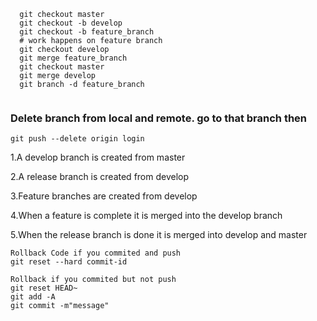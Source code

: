 
  ```
    git checkout master
    git checkout -b develop
    git checkout -b feature_branch
    # work happens on feature branch
    git checkout develop
    git merge feature_branch
    git checkout master
    git merge develop
    git branch -d feature_branch 
    
  ```
      
### Delete branch from local and remote. go to that branch then
    git push --delete origin login

  1.A develop branch is created from master
  
  2.A release branch is created from develop
  
  3.Feature branches are created from develop
  
  4.When a feature is complete it is merged into the develop branch
  
  5.When the release branch is done it is merged into develop and master
  
  
  ```
  Rollback Code if you commited and push
  git reset --hard commit-id
  
  Rollback if you commited but not push
  git reset HEAD~ 
  git add -A
  git commit -m"message"
  ```
